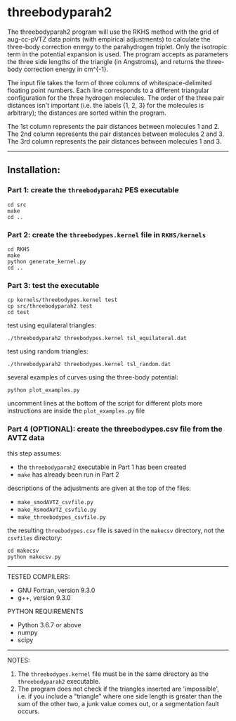 # threebodyparah2
The threebodyparah2 program will use the RKHS method with the grid of aug-cc-pVTZ data points (with empirical adjustments) to calculate the three-body correction energy to the parahydrogen triplet. Only the isotropic term in the potential expansion is used. The program accepts as parameters the three side lengths of the triangle (in Angstroms), and returns the three-body correction energy in cm^{-1}.

The input file takes the form of three columns of whitespace-delimited floating point numbers.
Each line corresponds to a different triangular configuration for the three hydrogen molecules.
The order of the three pair distances isn't important (i.e. the labels {1, 2, 3} for the molecules is arbitrary); the distances are sorted within the program.

The 1st column represents the pair distances between molecules 1 and 2.
The 2nd column represents the pair distances between molecules 2 and 3.
The 3rd column represents the pair distances between molecules 1 and 3.

-----------------------------------------------------------------------------------

## Installation:

### Part 1: create the `threebodyparah2` PES executable
```
cd src
make                                            
cd ..
```
### Part 2: create the `threebodypes.kernel` file in `RKHS/kernels`
```    
cd RKHS
make
python generate_kernel.py                       
cd ..
```
### Part 3: test the executable
``` 
cp kernels/threebodypes.kernel test
cp src/threebodyparah2 test
cd test
```
test using equilateral triangles:

`./threebodyparah2 threebodypes.kernel tsl_equilateral.dat`

test using random triangles:

`./threebodyparah2 threebodypes.kernel tsl_random.dat`

several examples of curves using the three-body potential:

`python plot_examples.py`                                    
                                                                    
uncomment lines at the bottom of the script for different plots
more instructions are inside the `plot_examples.py` file

### Part 4 (OPTIONAL): create the threebodypes.csv file from the AVTZ data
this step assumes:
- the `threebodyparah2` executable in Part 1 has been created
- `make` has already been run in Part 2

descriptions of the adjustments are given at the top of the files:
- `make_smodAVTZ_csvfile.py`
- `make_RsmodAVTZ_csvfile.py`
- `make_threebodypes_csvfile.py`

the resulting `threebodypes.csv` file is saved in the `makecsv` directory, not the `csvfiles` directory:

```
cd makecsv
python makecsv.py
```

-----------------------------------------------------------------------------------

TESTED COMPILERS:
- GNU Fortran, version 9.3.0
- g++, version 9.3.0
    
PYTHON REQUIREMENTS
- Python 3.6.7 or above
- numpy
- scipy

-----------------------------------------------------------------------------------

NOTES:
1. The	`threebodypes.kernel` file must be in the same directory as the `threebodyparah2` executable.
2. The program does not check if the triangles inserted are 'impossible', i.e. if you include a "triangle" where one side length is greater than the sum of the other two, a junk value comes out, or a segmentation fault occurs.
